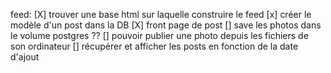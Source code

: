 feed:
[X] trouver une base html sur laquelle construire le feed
[x] créer le modèle d'un post dans la DB
[X] front page de post
[] save les photos dans le volume postgres ??
[] pouvoir publier une photo depuis les fichiers de son ordinateur
[] récupérer et afficher les posts en fonction de la date d'ajout